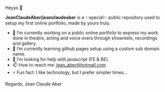 Heyyo 👋

**JeanClaudeAber/jeanclaudeaber** is a ✨special✨ public repository used to setup my first online portfolio, made by yours truly.

- 🔭 I’m currently working on a public online portfolio to express my work done in theatre, acting and voice overs through showreels, recordings and gallery.
- 🌱 I’m currently learning github pages setup using a custom sub domain name.
- 🤔 I’m looking for help with javascript (FE & BE).
- 📫 How to reach me: jean_aber@hotmail.com
- ⚡ Fun fact: I like technology, but I prefer simpler times...

Regards,
Jean Claude Aber

